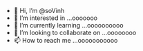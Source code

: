 - 👋 Hi, I’m @soVinh
- 👀 I’m interested in ...ooooooo
- 🌱 I’m currently learning ...oooooooooo
- 💞️ I’m looking to collaborate on ...oooooooo
- 📫 How to reach me ...ooooooooooo

<!---
soVinh/soVinh is a ✨ special ✨ repository because its `README.md` (this file) appears on your GitHub profile.
You can click the Preview link to take a look at your changes.
--->

